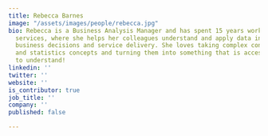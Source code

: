 ```yaml
---
title: Rebecca Barnes
image: "/assets/images/people/rebecca.jpg"
bio: Rebecca is a Business Analysis Manager and has spent 15 years working in social
  services, where she helps her colleagues understand and apply data insights to improve
  business decisions and service delivery. She loves taking complex concepts data
  and statistics concepts and turning them into something that is accessible and easy
  to understand!
linkedin: ''
twitter: ''
website: ''
is_contributor: true
job_title: ''
company: ''
published: false

---
```

